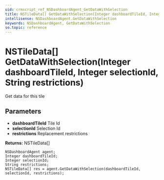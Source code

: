 ```yaml
---
uid: crmscript_ref_NSDashboardAgent_GetDataWithSelection
title: NSTileData[] GetDataWithSelection(Integer dashboardTileId, Integer selectionId, String restrictions)
intellisense: NSDashboardAgent.GetDataWithSelection
keywords: NSDashboardAgent, GetDataWithSelection
so.topic: reference
---
```


# NSTileData[] GetDataWithSelection(Integer dashboardTileId, Integer selectionId, String restrictions)

Get data for this tile

## Parameters

* **dashboardTileId** Tile Id
* **selectionId** Selection Id
* **restrictions** Replacement restrictions

**Returns:** NSTileData[]

```crmscript
NSDashboardAgent agent;
Integer dashboardTileId;
Integer selectionId;
String restrictions;
NSTileData[] res = agent.GetDataWithSelection(dashboardTileId, selectionId, restrictions);
```

